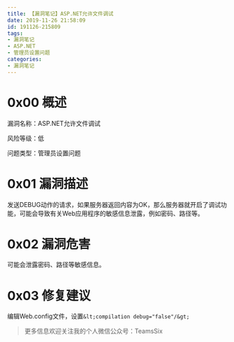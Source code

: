```yaml
---
title: 【漏洞笔记】ASP.NET允许文件调试
date: 2019-11-26 21:58:09
id: 191126-215809
tags:
- 漏洞笔记
- ASP.NET
- 管理员设置问题
categories:
- 漏洞笔记
---
```

# 0x00 概述
漏洞名称：ASP.NET允许文件调试

风险等级：低

问题类型：管理员设置问题

# 0x01 漏洞描述
发送DEBUG动作的请求，如果服务器返回内容为OK，那么服务器就开启了调试功能，可能会导致有关Web应用程序的敏感信息泄露，例如密码、路径等。
<!--more-->
# 0x02 漏洞危害
可能会泄露密码、路径等敏感信息。

# 0x03 修复建议
编辑Web.config文件，设置```&lt;compilation debug="false"/&gt;```

>更多信息欢迎关注我的个人微信公众号：TeamsSix